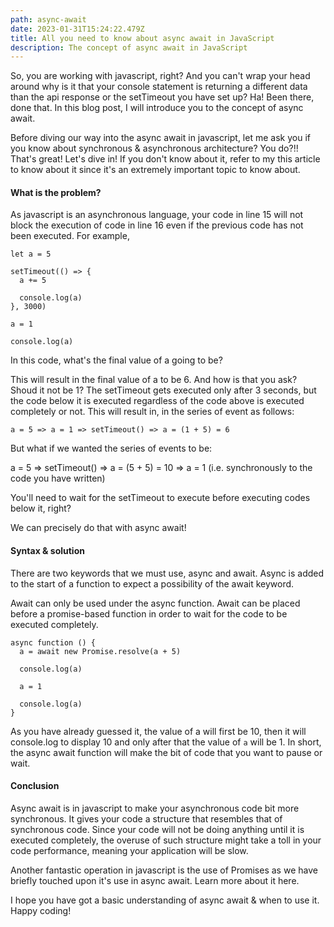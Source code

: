 ```yaml
---
path: async-await
date: 2023-01-31T15:24:22.479Z
title: All you need to know about async await in JavaScript
description: The concept of async await in JavaScript
---
```


So, you are working with javascript, right? And you can't wrap your head around why is it that your console statement is returning a different data than the api response or the setTimeout you have set up? Ha! Been there, done that. In this blog post, I will introduce you to the concept of async await.

Before diving our way into the async await in javascript, let me ask you if you know about synchronous & asynchronous  architecture? You do?!! That's great! Let's dive in! If you don't know about it, refer to my this article to know about it since it's an extremely important topic to know about.

#### What is the problem?

As javascript is an asynchronous language, your code in line 15 will not block the execution of code in line 16 even if the previous code has not been executed. For example,

```
let a = 5

setTimeout(() => {
  a += 5

  console.log(a)
}, 3000)

a = 1

console.log(a)
```

In this code, what's the final value of a going to be?

This will result in the final value of a to be 6. And how is that you ask? Shoud it not be 1? The setTimeout gets executed only after 3 seconds, but the code below it is executed regardless of the code above is executed completely or not. This will result in, in the series of event as follows:

```
a = 5 => a = 1 => setTimeout() => a = (1 + 5) = 6
```

But what if we wanted the series of events to be:

a = 5 => setTimeout() => a = (5 + 5) = 10 => a = 1
(i.e. synchronously to the code you have written)

You'll need to wait for the setTimeout to execute before executing codes below it, right?

We can precisely do that with async await!

#### Syntax & solution

There are two keywords that we must use, async and await. Async is added to the start of a function to expect a possibility of the await keyword.

Await can only be used under the async function. Await can be placed before a promise-based function in order to wait for the code to be executed completely.

```
async function () {
  a = await new Promise.resolve(a + 5)

  console.log(a)

  a = 1

  console.log(a)
}
```

As you have already guessed it, the value of a will first be 10, then it will console.log to display 10 and only after that the value of `a` will be 1. In short, the async await function will make the bit of code that you want to pause or wait.

#### Conclusion

Async await is in javascript to make your asynchronous code bit more synchronous. It gives your code a structure that resembles that of synchronous code. Since your code will not be doing anything until it is executed completely, the overuse of such structure might take a toll in your code performance, meaning your application will be slow.

Another fantastic operation in javascript is the use of Promises as we have briefly touched upon it's use in async await. Learn more about it here.

I hope you have got a basic understanding of async await & when to use it. Happy coding!
